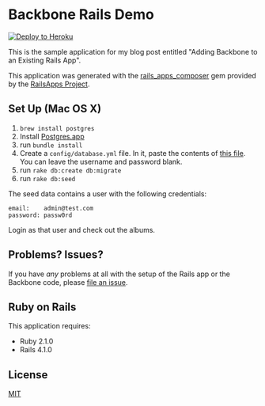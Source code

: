 Backbone Rails Demo
================

[![Deploy to Heroku](https://www.herokucdn.com/deploy/button.png)](https://heroku.com/deploy)

This is the sample application for my blog post entitled "Adding Backbone to an Existing Rails App".

This application was generated with the [rails_apps_composer](https://github.com/RailsApps/rails_apps_composer) gem
provided by the [RailsApps Project](http://railsapps.github.io/).

Set Up (Mac OS X)
----------

1. `brew install postgres`
2. Install [Postgres.app](http://postgresapp.com/)
3. run `bundle install`
4. Create a `config/database.yml` file. In it, paste the contents of [this file](https://gist.githubusercontent.com/erichurst/961978/raw/c3abf4a4b131cb813e1318bfc2516b94d1002019/database.yml.example%20postresql). You can leave the username and password blank.
5. run `rake db:create db:migrate`
6. run `rake db:seed`

The seed data contains a user with the following credentials:

```
email:    admin@test.com
password: passw0rd
```
Login as that user and check out the albums.

Problems? Issues?
-----------

If you have _any_ problems at all with the setup of the Rails app or the Backbone code, please [file an issue](https://github.com/thenickcox/backbone-rails-demo/issues).


Ruby on Rails
-------------

This application requires:

- Ruby 2.1.0
- Rails 4.1.0


License
-------
[MIT](https://github.com/thenickcox/backbone-rails-demo/blob/master/LICENSE.md)
